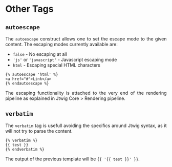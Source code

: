 # Other Tags


## `autoescape`

<p style="text-align: justify;">
The <code>autoescape</code> construct allows one to set the escape mode to the given content. The escaping modes currently available are:
</p>

* `false` - No escaping at all
* `'js'` or `'javascript'` - Javascript escaping mode
* `html` - Escaping special HTML characters

```twig
{% autoescape 'html' %}
<a href="#">Link</a>
{% endautoescape %}
```

<p style="text-align: justify;">
The escaping functionality is attached to the very end of the rendering pipeline as explained in Jtwig Core > Rendering pipeline.
</p>


## `verbatim`

<p style="text-align: justify;">
The <code>verbatim</code> tag is usefull avoiding the specifics around Jtwig syntax, as it will not try to parse the content.
</p>

```twig
{% verbatim %}
{{ test }}
{% endverbatim %}
```

<p style="text-align: justify;">
The output of the previous template will be <code>{{ '{{ test }}' }}</code>.
</p>